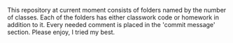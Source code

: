 This repository at current moment consists of folders named by the number of classes. Each of the folders has either classwork code or homework in addition to it. Every needed comment is placed in the 'commit message' section. Please enjoy, I tried my best.
